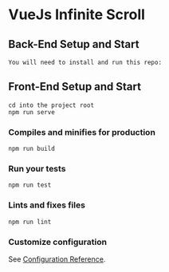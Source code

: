 # VueJs Infinite Scroll

## Back-End Setup and Start
```
You will need to install and run this repo:
```
## Front-End Setup and Start
```
cd into the project root
npm run serve
```
### Compiles and minifies for production
```
npm run build
```

### Run your tests
```
npm run test
```

### Lints and fixes files
```
npm run lint
```

### Customize configuration
See [Configuration Reference](https://cli.vuejs.org/config/).
